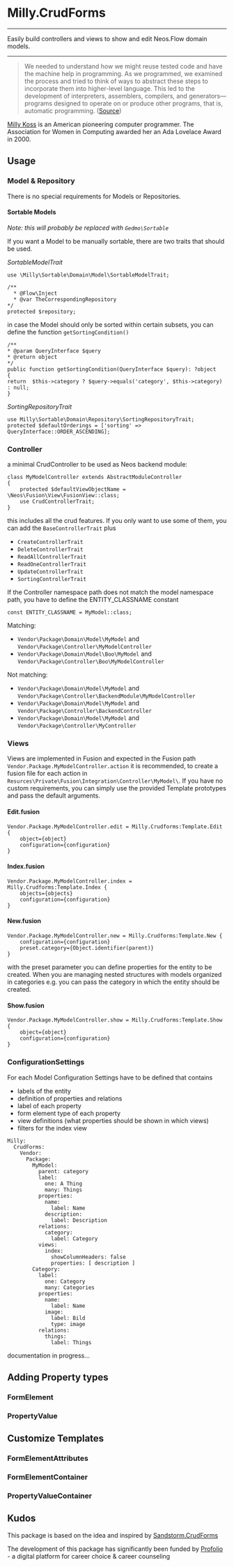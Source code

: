 # Milly.CrudForms
***
Easily build controllers and views to show and edit Neos.Flow domain models. 
***

> We needed to understand 
> how we might reuse tested code and have the machine help in programming. As we
> programmed, we examined the process and tried to think of ways to abstract these 
> steps to incorporate them into higher-level language. This led to the development
> of interpreters, assemblers, compilers, and generators—programs designed to operate 
> on or produce other programs, that is, automatic programming. ([Source](https://en.wikipedia.org/wiki/Automatic_programming))
> 
[Milly Koss](https://en.wikipedia.org/wiki/Milly_Koss) is an American pioneering computer programmer. The Association for Women in Computing awarded her an Ada Lovelace Award in 2000.

## Usage
### Model & Repository
There is no special requirements for Models or Repositories.
#### Sortable Models
*Note: this will probably be replaced with ``Gedmo\Sortable``*

If you want a Model to be manually sortable, there are two traits that should be used.

*SortableModelTrait*
```
use \Milly\Sortable\Domain\Model\SortableModelTrait;

/**
  * @Flow\Inject
  * @var TheCorrespondingRepository
*/
protected $repository;
```

in case the Model should only be sorted within certain subsets, you can define the function ``getSortingCondition()``
```
/**
* @param QueryInterface $query
* @return object
*/
public function getSortingCondition(QueryInterface $query): ?object
{
return  $this->category ? $query->equals('category', $this->category) : null;
}
```

*SortingRepositoryTrait*
```
use Milly\Sortable\Domain\Repository\SortingRepositoryTrait;
protected $defaultOrderings = ['sorting' => QueryInterface::ORDER_ASCENDING];
```
### Controller
a minimal CrudController to be used as Neos backend module:
```
class MyModelController extends AbstractModuleController
{
    protected $defaultViewObjectName = \Neos\Fusion\View\FusionView::class;
    use CrudControllerTrait;
}
```
this includes all the crud features. If you only want to use some of them, you can add the ``BaseControllerTrait`` plus 

* ``CreateControllerTrait``
* ``DeleteControllerTrait``
* ``ReadAllControllerTrait``
* ``ReadOneControllerTrait``
* ``UpdateControllerTrait``
* ``SortingControllerTrait``

If the Controller namespace path does not match the model namespace path, you have to define the ENTITY_CLASSNAME constant

```
const ENTITY_CLASSNAME = MyModel::class;
```

Matching: 
* ``Vendor\Package\Domain\Model\MyModel`` and ``Vendor\Package\Controller\MyModelController``
* ``Vendor\Package\Domain\Model\Boo\MyModel`` and ``Vendor\Package\Controller\Boo\MyModelController``

Not matching:
* ``Vendor\Package\Domain\Model\MyModel`` and ``Vendor\Package\Controller\BackendModule\MyModelController``
* ``Vendor\Package\Domain\Model\MyModel`` and ``Vendor\Package\Controller\BackendController``
* ``Vendor\Package\Domain\Model\MyModel`` and ``Vendor\Package\Controller\MyController``

### Views
Views are implemented in Fusion and expected in the Fusion path ``Vendor.Package.MyModelController.action`` it is recommended,
to create a fusion file for each action in ``Resurces\Private\Fusion\Integration\Controller\MyModel\``. 
If you have no custom requirements, you can simply use the provided Template prototypes and pass the default arguments.

#### Edit.fusion
```
Vendor.Package.MyModelController.edit = Milly.Crudforms:Template.Edit {
    object={object} 
    configuration={configuration}
}
```

#### Index.fusion
```
Vendor.Package.MyModelController.index = Milly.Crudforms:Template.Index {
    objects={objects}
    configuration={configuration}
}
```

#### New.fusion
```
Vendor.Package.MyModelController.new = Milly.Crudforms:Template.New {
    configuration={configuration} 
    preset.category={Object.identifier(parent)}
}
```
with the preset parameter you can define properties for the entity to be created. When you are managing nested structures
with models organized in categories e.g. you can pass the category in which the entity should be created.

#### Show.fusion
```
Vendor.Package.MyModelController.show = Milly.Crudforms:Template.Show {
    object={object} 
    configuration={configuration}
}
```
### ConfigurationSettings
For each Model Configuration Settings have to be defined that contains
* labels of the entity
* definition of properties and relations
* label of each property
* form element type of each property
* view definitions (what properties should be shown in which views)
* filters for the index view

```
Milly:
  CrudForms:
    Vendor:
      Package:
        MyModel:
          parent: category
          label:
            one: A Thing
            many: Things
          properties:
            name:
              label: Name
            description:
              label: Description
          relations:
            category:
              label: Category
          views:
            index:
              showColumnHeaders: false
              properties: [ description ]
        Category:
          label:
            one: Category
            many: Categories
          properties:
            name:
              label: Name
            image:
              label: Bild
              type: image
          relations:
            things:
              label: Things
```

documentation in progress...

## Adding Property types
### FormElement
### PropertyValue

## Customize Templates
### FormElementAttributes
### FormElementContainer
### PropertyValueContainer

## Kudos
This package is based on the idea and inspired by [Sandstorm.CrudForms](https://github.com/sandstorm/CrudForms)

The development of this package has significantly been funded by [Profolio](https://www.profolio.ch/) - a digital platform for career choice & career counseling
